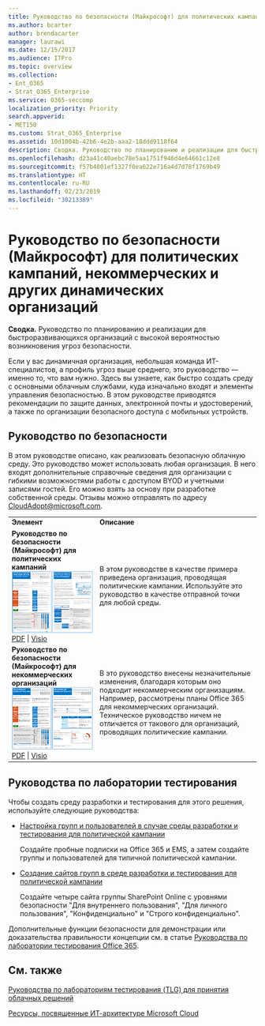 ```yaml
---
title: Руководство по безопасности (Майкрософт) для политических кампаний, некоммерческих и других динамических организаций
ms.author: bcarter
author: brendacarter
manager: laurawi
ms.date: 12/15/2017
ms.audience: ITPro
ms.topic: overview
ms.collection:
- Ent_O365
- Strat_O365_Enterprise
ms.service: O365-seccomp
localization_priority: Priority
search.appverid:
- MET150
ms.custom: Strat_O365_Enterprise
ms.assetid: 10d1004b-42b6-4e2b-aaa2-18ddd9118f64
description: Сводка. Руководство по планированию и реализации для быстроразвивающихся организаций с высокой вероятностью возникновения угроз безопасности.
ms.openlocfilehash: d23a41c40aebc78e5aa1751f946d4e64661c12e8
ms.sourcegitcommit: f57b4001ef1327f0ea622e716a4d7d78f1769b49
ms.translationtype: HT
ms.contentlocale: ru-RU
ms.lasthandoff: 02/23/2019
ms.locfileid: "30213389"
---
```

# <a name="microsoft-security-guidance-for-political-campaigns-nonprofits-and-other-agile-organizations"></a>Руководство по безопасности (Майкрософт) для политических кампаний, некоммерческих и других динамических организаций

 **Сводка.** Руководство по планированию и реализации для быстроразвивающихся организаций с высокой вероятностью возникновения угроз безопасности.
  
Если у вас динамичная организация, небольшая команда ИТ-специалистов, а профиль угроз выше среднего, это руководство — именно то, что вам нужно. Здесь вы узнаете, как быстро создать среду с основными облачным службами, куда изначально входят и элементы управления безопасностью. В этом руководстве приводятся рекомендации по защите данных, электронной почты и удостоверений, а также по организации безопасного доступа с мобильных устройств.
  
## <a name="security-solution-guidance"></a>Руководство по безопасности

В этом руководстве описано, как реализовать безопасную облачную среду. Это руководство может использовать любая организация. В него входят дополнительные справочные сведения для организации с гибкими возможностями работы с доступом BYOD и учетными записями гостей. Его можно взять за основу при разработке собственной среды. Отзывы можно отправлять по адресу [CloudAdopt@microsoft.com](mailto:CloudAdopt@microsoft.com). 
  
|||
|:-----|:-----|
|**Элемент** <br/> |**Описание** <br/> |
|**Руководство по безопасности (Майкрософт) для политических кампаний** <br/> [![Эскиз для набора мини-постеров.](media/d370ce28-ca40-4930-9a2c-907312aa06c8.png)          ](http://download.microsoft.com/download/B/4/D/B4D520C3-4D0C-4B4D-BFB9-09F0651C2775/MSFT_Cloud_architecture_security%20for%20political%20campaigns.pdf) <br/> [PDF](http://download.microsoft.com/download/B/4/D/B4D520C3-4D0C-4B4D-BFB9-09F0651C2775/MSFT_Cloud_architecture_security%20for%20political%20campaigns.pdf)  \| [Visio](http://download.microsoft.com/download/B/4/D/B4D520C3-4D0C-4B4D-BFB9-09F0651C2775/MSFT_Cloud_architecture_security%20for%20political%20campaigns.vsdx) <br/> |В этом руководстве в качестве примера приведена организация, проводящая политические кампании. Используйте это руководство в качестве отправной точки для любой среды.  <br/> |
|**Руководство по безопасности (Майкрософт) для некоммерческих организаций** <br/> [![Эскиз для скачиваемого файла](media/e4784889-1c69-4067-9a8f-31d31d1eceea.png)          ](http://download.microsoft.com/download/9/4/3/94389612-C679-4061-8DF2-D9A15D72B65F/Microsoft_Cloud%20Architecture_Security%20for%20Nonprofits.pdf) <br/> [PDF](http://download.microsoft.com/download/9/4/3/94389612-C679-4061-8DF2-D9A15D72B65F/Microsoft_Cloud%20Architecture_Security%20for%20Nonprofits.pdf)  \| [Visio](http://download.microsoft.com/download/9/4/3/94389612-C679-4061-8DF2-D9A15D72B65F/Microsoft_Cloud%20Architecture_Security%20for%20Nonprofits.vsdx) <br/> |В это руководство внесены незначительные изменения, благодаря которым оно подходит некоммерческим организациям. Например, рассмотрены планы Office 365 для некоммерческих организаций. Техническое руководство ничем не отличается от такового для организаций, проводящих политические кампании.  <br/> |
   
## <a name="test-lab-guides"></a>Руководства по лаборатории тестирования

Чтобы создать среду разработки и тестирования для этого решения, используйте следующие руководства: 
  
- [Настройка групп и пользователей в случае среды разработки и тестирования для политической кампании](https://docs.microsoft.com/office365/enterprise/configure-groups-and-users-for-a-political-campaign-dev-test-environment)
    
     Создайте пробные подписки на Office 365 и EMS, а затем создайте группы и пользователей для типичной политической кампании.
    
- [Создание сайтов групп в среде разработки и тестирования для политической кампании](https://docs.microsoft.com/office365/enterprise/create-team-sites-in-a-political-campaign-dev-test-environment)
    
    Создайте четыре сайта группы SharePoint Online с уровнями безопасности "Для внутреннего пользования", "Для личного пользования", "Конфиденциально" и "Строго конфиденциально".
    
Дополнительные функции безопасности для демонстрации или доказательства правильности концепции см. в статье [Руководства по лаборатории тестирования Office 365](http://aka.ms/o365tlgs).
  
## <a name="see-also"></a>См. также

[Руководства по лабораториям тестирования (TLG) для принятия облачных решений](https://docs.microsoft.com/office365/enterprise/cloud-adoption-test-lab-guides-tlgs)
  
[Ресурсы, посвященные ИТ-архитектуре Microsoft Cloud](https://docs.microsoft.com/office365/enterprise/microsoft-cloud-it-architecture-resources)



